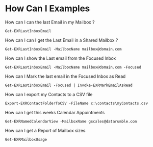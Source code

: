 # How Can I Examples #

How can I can the last Email in my Mailbox ?

    Get-EXRLastInboxEmail

How can I can I get the Last Email in a Shared Mailbox ?

    Get-EXRLastInboxEmail -MailboxName mailbox@domain.com

How can I show the Last email from the Focused Inbox

    Get-EXRLastInboxEmail -MailboxName mailbox@domain.com -Focused

How can I Mark the last email in the Focused Inbox as Read

    Get-EXRLastInboxEmail -Focused | Invoke-EXRMarkEmailAsRead

How can I export my Contacts to a CSV file

    Export-EXRContactFolderToCSV -FileName c:\contacts\myContacts.csv

How can I get this weeks Calendar Appointments 

    Get-EXRNamedCalendarView -MailboxName gscales@datarumble.com

How can I get a Report of Mailbox sizes
    
    Get-EXRMailboxUsage
	
   